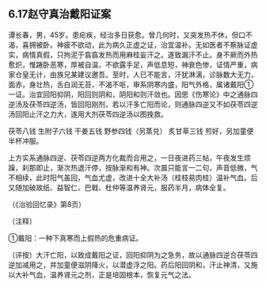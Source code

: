 ## 6.17赵守真治戴阳证案

谭长春，男，45岁。患疟疾，经治多日获愈。曾几何时，又突发热不休，但口不渴，喜拥被卧。神疲不欲动，此为病久正虚之证，治宜温补。无如医者不察脉证虚实，病情真假，只拘泥于翕翕发热而用麻桂妄汗之。遂致漏汗不止。身不厥而外热愈炽，惟踡卧恶寒，厚被自温，不欲露手足，声低息短，神衰色惨，证情严重，病家仓皇无计，由族兄某建议邀吾。至时，人已不能言，汗犹淋漓，诊脉数大无力，面赤，身壮热，舌白润无苔，不渴不呕，审系阴寒内盛，阳气外格，属诸戴阳①一证。治宜回阳抑阴，阳回则阴和，阴阳和则汗敛也。因思《伤寒论》中之通脉四逆汤及茯苓四逆汤，皆回阳刚剂，若以汗多亡阳而论，则通脉四逆又不如茯苓四逆汤回阳止汗之力大，遂用大剂茯苓四逆汤以图挽救。

茯苓八钱 生附子六钱 干姜五钱 野参四钱（另蒸兑） 炙甘草三钱 煎好，另加童便半杯冲服。

上方实系通脉四逆、茯苓四逆两方化裁而合用之，一日夜进药三帖，午夜发生烦躁，刹那即止，渐次热退汗停，按脉渐和有神。次晨只能言一二句，声音低微，气不相续，此时阳气虽回，气血尤虚，改进十全大补汤（桂枝易肉桂）温补气血。后又随加破故纸、益智仁、巴戟、杜仲等温养肾元，服药半月，病体全复。

（《治验回忆录》第8页）

〔注释〕

①戴阳：一种下真寒而上假热的危重病证。

〔评按〕大汗亡阳，以致成戴阳之证，回阳抑阴为之急务，故以通脉四逆合茯苓四逆加减用之，并加童便滋阴降火，以潜虚浮之阳。药后阳回阴和，汗止神清，又施以大补气血，温养肾元之剂，正是培固根本，恢复元气之法。
